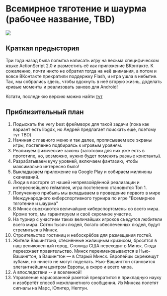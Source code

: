 # Всемирное тяготение и шаурма (рабочее название, TBD)

![](https://sun9-62.userapi.com/c638218/v638218070/418de/ZOBQ2f7dzmA.jpg)

## Краткая предыстория

Три года назад была попытка написать игру на весьма специфическом языке ActionScript 2.0 и разместить её как приложение ВКонтакте. К сожалению, почти никто не обратил тогда на неё внимания, а потом и вовсе ВКонтакте прекратили поддержку Flash, и игра ушла в небытие. Так, мы собрались здесь, чтобы вдохнуть в неё вторую жизнь, доделать кривые моменты и реализовать заново для Android!

Кстати, последнюю версию можно найти [тут](https://yadi.sk/d/VxMuGKmkwqCVVg)

## Приблизительный план 

1) Подыскать the very best фреймворк для такой задачи (пока как вариант есть libgdx, но Андрей предлагает поискать ещё, поэтому тут TBD)
2) Начиная с главного меню и так далее, прописываем все экраны игры, постепенно подбираясь к игровым уровням.
3) Реализуем физические законы (заготовки для них уже есть в прототипе, но, возможно, нужно будет поменять разные константы).
4) Разрабатываем кучу уровней, включаем фантазию, чтобы максимально интересно было!
5) Выкладываем приложение на Google Play и собираем миллионы скачиваний.
6) Люди в восторге от нашей непревзойдённой реализации и интереснейшего геймплея, игра постепенно становится Топ 1.
7) Полученную прибыль мы вкладываем в проведение первого в мире Международного киберспортивного турнира по игре "Всемирное тяготение и шаурма"
8) В Минск съезжаются величайшие киберспортсмены со всего мира. Кроме того, мы гарантируем и своё скромное участие.
9) На турнир с участием таких величайших игроков съедутся любители всего мира. Сотни тысяч людей, богато обеспеченных людей, будут стремиться в Минск.
10) Строительство гостиниц и небоскрёбов для размещения гостей.
11) Жители Вашингтона, стеснённые жилищным кризисом, бросятся в наш великолепный город. Столица США переходит в Минск. Сюда переезжает правительство. Минск переименовываются в Нью-Вашингтон, а Вашингтон — в Старый Минск. Европейцы скрежещут зубами, но ничего не могут поделать. Нью-Вашингтон становится элегантнейшим центром Европы, а скоро и всего мира.
12) А впоследствии -- и вселенной!
13) Управление нарисованной ракетой превратится в прикладную науку и изобретёт способ межпланетного сообщения. Из Минска полетят сигналы на Марс, Юпитер, Нептун.

